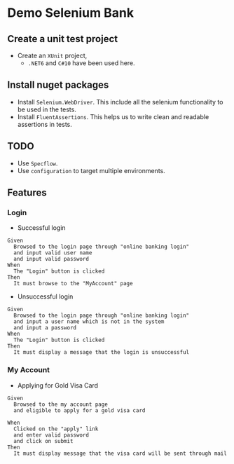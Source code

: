 # Demo Selenium Bank

## Create a unit test project
* Create an `XUnit` project,
  * `.NET6` and `C#10` have been used here.

## Install nuget packages
* Install `Selenium.WebDriver`. This include all the selenium functionality to be used in the tests.
* Install `FluentAssertions`. This helps us to write clean and readable assertions in tests.

## TODO
* Use `Specflow`.
* Use `configuration` to target multiple environments.

## Features

### Login

* Successful login
```gherkin
Given 
  Browsed to the login page through "online banking login"
  and input valid user name
  and input valid password
When 
  The "Login" button is clicked
Then
  It must browse to the "MyAccount" page
```

* Unsuccessful login
```gherkin
Given 
  Browsed to the login page through "online banking login"
  and input a user name which is not in the system
  and input a password
When 
  The "Login" button is clicked
Then
  It must display a message that the login is unsuccessful
```

### My Account

* Applying for Gold Visa Card
```gherkin
Given 
  Browsed to the my account page
  and eligible to apply for a gold visa card
    
When 
  Clicked on the "apply" link
  and enter valid password
  and click on submit    
Then
  It must display message that the visa card will be sent through mail
```

